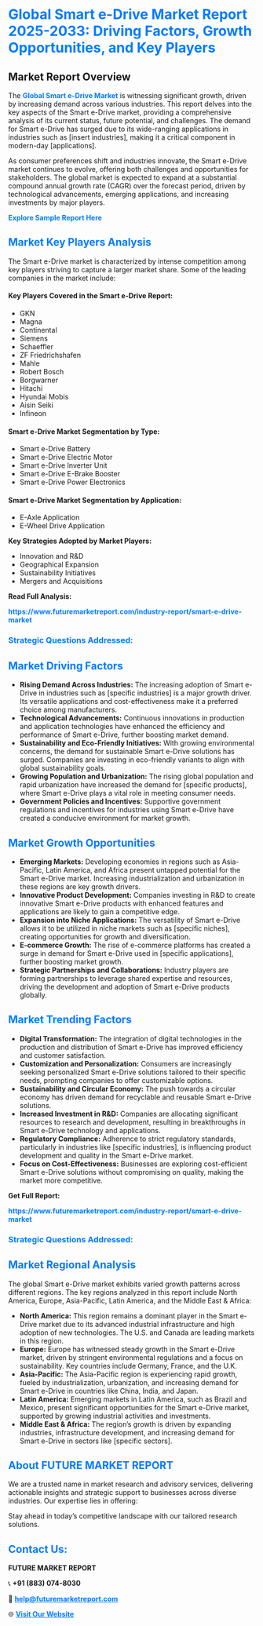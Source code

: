 <h1 style="color: #007BFF;">Global Smart e-Drive Market Report 2025-2033: Driving Factors, Growth Opportunities, and Key Players</h1>

<section id="overview">
<h2>Market Report Overview</h2>
<p>The <a href="https://www.futuremarketreport.com/industry-report/smart-e-drive-market" style="color: #007BFF; text-decoration: none;"><strong>Global Smart e-Drive Market</strong></a> is witnessing significant growth, driven by increasing demand across various industries. This report delves into the key aspects of the Smart e-Drive market, providing a comprehensive analysis of its current status, future potential, and challenges. The demand for Smart e-Drive has surged due to its wide-ranging applications in industries such as [insert industries], making it a critical component in modern-day [applications].</p>
<p>As consumer preferences shift and industries innovate, the Smart e-Drive market continues to evolve, offering both challenges and opportunities for stakeholders. The global market is expected to expand at a substantial compound annual growth rate (CAGR) over the forecast period, driven by technological advancements, emerging applications, and increasing investments by major players.</p>
</section>

<section id="overview">
<p><a href="https://www.futuremarketreport.com/request-sample/reportId=56979" style="color: #007BFF; text-decoration: none;"><strong>Explore Sample Report Here</strong></a></p>
</section>

<section id="key-players">
<h2 style="color: #007BFF;">Market Key Players Analysis</h2>
<p>The Smart e-Drive market is characterized by intense competition among key players striving to capture a larger market share. Some of the leading companies in the market include:</p>
<h4>Key Players Covered in the Smart e-Drive Report:</h4>
<ul><li>GKN</li><li>Magna</li><li>Continental</li><li>Siemens</li><li>Schaeffler</li><li>ZF Friedrichshafen</li><li>Mahle</li><li>Robert Bosch</li><li>Borgwarner</li><li>Hitachi</li><li>Hyundai Mobis</li><li>Aisin Seiki</li><li>Infineon</li></ul>
<h4>Smart e-Drive Market Segmentation by Type:</h4>
<ul><li>Smart e-Drive Battery</li><li>Smart e-Drive Electric Motor</li><li>Smart e-Drive Inverter Unit</li><li>Smart e-Drive E-Brake Booster</li><li>Smart e-Drive Power Electronics</li></ul>

<h4>Smart e-Drive Market Segmentation by Application:</h4>
<ul><li>E-Axle Application</li><li>E-Wheel Drive Application</li></ul>
<p><strong>Key Strategies Adopted by Market Players:</strong></p>
<ul>
<li>Innovation and R&D</li>
<li>Geographical Expansion</li>
<li>Sustainability Initiatives</li>
<li>Mergers and Acquisitions</li>
</ul>
</section>

<section>
<p><strong>Read Full Analysis: </strong></p><a href="https://www.futuremarketreport.com/industry-report/smart-e-drive-market" style="color: #007BFF; text-decoration: none;"><strong>https://www.futuremarketreport.com/industry-report/smart-e-drive-market</strong></a>
<h3 style="color: #007BFF;">Strategic Questions Addressed:</h3>
</section>

<section id="driving-factors">
<h2 style="color: #007BFF;">Market Driving Factors</h2>
<ul>
<li><strong>Rising Demand Across Industries:</strong> The increasing adoption of Smart e-Drive in industries such as [specific industries] is a major growth driver. Its versatile applications and cost-effectiveness make it a preferred choice among manufacturers.</li>
<li><strong>Technological Advancements:</strong> Continuous innovations in production and application technologies have enhanced the efficiency and performance of Smart e-Drive, further boosting market demand.</li>
<li><strong>Sustainability and Eco-Friendly Initiatives:</strong> With growing environmental concerns, the demand for sustainable Smart e-Drive solutions has surged. Companies are investing in eco-friendly variants to align with global sustainability goals.</li>
<li><strong>Growing Population and Urbanization:</strong> The rising global population and rapid urbanization have increased the demand for [specific products], where Smart e-Drive plays a vital role in meeting consumer needs.</li>
<li><strong>Government Policies and Incentives:</strong> Supportive government regulations and incentives for industries using Smart e-Drive have created a conducive environment for market growth.</li>
</ul>
</section>

<section id="growth-opportunities">
<h2 style="color: #007BFF;">Market Growth Opportunities</h2>
<ul>
<li><strong>Emerging Markets:</strong> Developing economies in regions such as Asia-Pacific, Latin America, and Africa present untapped potential for the Smart e-Drive market. Increasing industrialization and urbanization in these regions are key growth drivers.</li>
<li><strong>Innovative Product Development:</strong> Companies investing in R&D to create innovative Smart e-Drive products with enhanced features and applications are likely to gain a competitive edge.</li>
<li><strong>Expansion into Niche Applications:</strong> The versatility of Smart e-Drive allows it to be utilized in niche markets such as [specific niches], creating opportunities for growth and diversification.</li>
<li><strong>E-commerce Growth:</strong> The rise of e-commerce platforms has created a surge in demand for Smart e-Drive used in [specific applications], further boosting market growth.</li>
<li><strong>Strategic Partnerships and Collaborations:</strong> Industry players are forming partnerships to leverage shared expertise and resources, driving the development and adoption of Smart e-Drive products globally.</li>
</ul>
</section>

<section id="trending-factors">
<h2 style="color: #007BFF;">Market Trending Factors</h2>
<ul>
<li><strong>Digital Transformation:</strong> The integration of digital technologies in the production and distribution of Smart e-Drive has improved efficiency and customer satisfaction.</li>
<li><strong>Customization and Personalization:</strong> Consumers are increasingly seeking personalized Smart e-Drive solutions tailored to their specific needs, prompting companies to offer customizable options.</li>
<li><strong>Sustainability and Circular Economy:</strong> The push towards a circular economy has driven demand for recyclable and reusable Smart e-Drive solutions.</li>
<li><strong>Increased Investment in R&D:</strong> Companies are allocating significant resources to research and development, resulting in breakthroughs in Smart e-Drive technology and applications.</li>
<li><strong>Regulatory Compliance:</strong> Adherence to strict regulatory standards, particularly in industries like [specific industries], is influencing product development and quality in the Smart e-Drive market.</li>
<li><strong>Focus on Cost-Effectiveness:</strong> Businesses are exploring cost-efficient Smart e-Drive solutions without compromising on quality, making the market more competitive.</li>
</ul>
</section>

<section>
<p><strong>Get Full Report: </strong></p><a href="https://www.futuremarketreport.com/industry-report/smart-e-drive-market" style="color: #007BFF; text-decoration: none;"><strong>https://www.futuremarketreport.com/industry-report/smart-e-drive-market</strong></a>
<h3 style="color: #007BFF;">Strategic Questions Addressed:</h3>
</section>


<section id="regional-analysis">
<h2 style="color: #007BFF;">Market Regional Analysis</h2>
<p>The global Smart e-Drive market exhibits varied growth patterns across different regions. The key regions analyzed in this report include North America, Europe, Asia-Pacific, Latin America, and the Middle East & Africa:</p>
<ul>
<li><strong>North America:</strong> This region remains a dominant player in the Smart e-Drive market due to its advanced industrial infrastructure and high adoption of new technologies. The U.S. and Canada are leading markets in this region.</li>
<li><strong>Europe:</strong> Europe has witnessed steady growth in the Smart e-Drive market, driven by stringent environmental regulations and a focus on sustainability. Key countries include Germany, France, and the U.K.</li>
<li><strong>Asia-Pacific:</strong> The Asia-Pacific region is experiencing rapid growth, fueled by industrialization, urbanization, and increasing demand for Smart e-Drive in countries like China, India, and Japan.</li>
<li><strong>Latin America:</strong> Emerging markets in Latin America, such as Brazil and Mexico, present significant opportunities for the Smart e-Drive market, supported by growing industrial activities and investments.</li>
<li><strong>Middle East & Africa:</strong> The region’s growth is driven by expanding industries, infrastructure development, and increasing demand for Smart e-Drive in sectors like [specific sectors].</li>
</ul>
</section>

<footer>
<h2 style="color: #007BFF;">About FUTURE MARKET REPORT</h2>
<p>We are a trusted name in market research and advisory services, delivering actionable insights and strategic support to businesses across diverse industries. Our expertise lies in offering:</p>

<p>Stay ahead in today’s competitive landscape with our tailored research solutions.</p>

<h2 style="color: #007BFF;">Contact Us:</h2>
<p><strong>FUTURE MARKET REPORT</strong></p>
<p>📞 <strong>+91 (883) 074-8030</strong></p>
<p>📧 <strong><a href="mailto:help@futuremarketreport.com" style="color: #007BFF;">help@futuremarketreport.com</a></strong></p>
<p>🌐 <strong><a href="https://www.futuremarketreport.com/" style="color: #007BFF;">Visit Our Website</a></strong></p>
</footer>